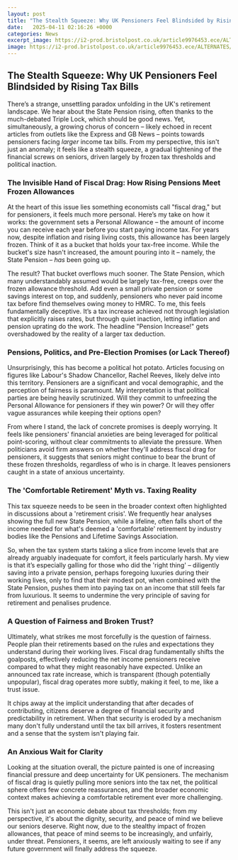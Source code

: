 ```yaml
---
layout: post
title: "The Stealth Squeeze: Why UK Pensioners Feel Blindsided by Rising Tax Bills"
date:   2025-04-11 02:16:26 +0000
categories: News
excerpt_image: https://i2-prod.bristolpost.co.uk/article9976453.ece/ALTERNATES/s615/0_Telephone-scams-targeting-seniors-Scammer-making-phone-call-with-elderly-woman-asking-for-money-demanding-personal.jpg
image: https://i2-prod.bristolpost.co.uk/article9976453.ece/ALTERNATES/s615/0_Telephone-scams-targeting-seniors-Scammer-making-phone-call-with-elderly-woman-asking-for-money-demanding-personal.jpg
---
```


## The Stealth Squeeze: Why UK Pensioners Feel Blindsided by Rising Tax Bills

There’s a strange, unsettling paradox unfolding in the UK's retirement landscape. We hear about the State Pension rising, often thanks to the much-debated Triple Lock, which should be good news. Yet, simultaneously, a growing chorus of concern – likely echoed in recent articles from outlets like the Express and GB News – points towards pensioners facing *larger* income tax bills. From my perspective, this isn't just an anomaly; it feels like a stealth squeeze, a gradual tightening of the financial screws on seniors, driven largely by frozen tax thresholds and political inaction.

### The Invisible Hand of Fiscal Drag: How Rising Pensions Meet Frozen Allowances

At the heart of this issue lies something economists call "fiscal drag," but for pensioners, it feels much more personal. Here’s my take on how it works: the government sets a Personal Allowance – the amount of income you can receive each year before you start paying income tax. For years now, despite inflation and rising living costs, this allowance has been largely frozen. Think of it as a bucket that holds your tax-free income. While the bucket's size hasn't increased, the amount pouring into it – namely, the State Pension – *has* been going up.

The result? That bucket overflows much sooner. The State Pension, which many understandably assumed would be largely tax-free, creeps over the frozen allowance threshold. Add even a small private pension or some savings interest on top, and suddenly, pensioners who never paid income tax before find themselves owing money to HMRC. To me, this feels fundamentally deceptive. It’s a tax increase achieved not through legislation that explicitly raises rates, but through quiet inaction, letting inflation and pension uprating do the work. The headline "Pension Increase!" gets overshadowed by the reality of a larger tax deduction.

### Pensions, Politics, and Pre-Election Promises (or Lack Thereof)

Unsurprisingly, this has become a political hot potato. Articles focusing on figures like Labour's Shadow Chancellor, Rachel Reeves, likely delve into this territory. Pensioners are a significant and vocal demographic, and the perception of fairness is paramount. My interpretation is that political parties are being heavily scrutinized. Will they commit to unfreezing the Personal Allowance for pensioners if they win power? Or will they offer vague assurances while keeping their options open?

From where I stand, the lack of concrete promises is deeply worrying. It feels like pensioners' financial anxieties are being leveraged for political point-scoring, without clear commitments to alleviate the pressure. When politicians avoid firm answers on whether they'll address fiscal drag for pensioners, it suggests that seniors might continue to bear the brunt of these frozen thresholds, regardless of who is in charge. It leaves pensioners caught in a state of anxious uncertainty.

### The 'Comfortable Retirement' Myth vs. Taxing Reality

This tax squeeze needs to be seen in the broader context often highlighted in discussions about a 'retirement crisis'. We frequently hear analyses showing the full new State Pension, while a lifeline, often falls short of the income needed for what's deemed a 'comfortable' retirement by industry bodies like the Pensions and Lifetime Savings Association.

So, when the tax system starts taking a slice from income levels that are already arguably inadequate for comfort, it feels particularly harsh. My view is that it’s especially galling for those who did the 'right thing' – diligently saving into a private pension, perhaps foregoing luxuries during their working lives, only to find that their modest pot, when combined with the State Pension, pushes them into paying tax on an income that still feels far from luxurious. It seems to undermine the very principle of saving for retirement and penalises prudence.

### A Question of Fairness and Broken Trust?

Ultimately, what strikes me most forcefully is the question of fairness. People plan their retirements based on the rules and expectations they understand during their working lives. Fiscal drag fundamentally shifts the goalposts, effectively reducing the net income pensioners receive compared to what they might reasonably have expected. Unlike an announced tax rate increase, which is transparent (though potentially unpopular), fiscal drag operates more subtly, making it feel, to me, like a trust issue.

It chips away at the implicit understanding that after decades of contributing, citizens deserve a degree of financial security and predictability in retirement. When that security is eroded by a mechanism many don't fully understand until the tax bill arrives, it fosters resentment and a sense that the system isn't playing fair.

### An Anxious Wait for Clarity

Looking at the situation overall, the picture painted is one of increasing financial pressure and deep uncertainty for UK pensioners. The mechanism of fiscal drag is quietly pulling more seniors into the tax net, the political sphere offers few concrete reassurances, and the broader economic context makes achieving a comfortable retirement ever more challenging.

This isn't just an economic debate about tax thresholds; from my perspective, it's about the dignity, security, and peace of mind we believe our seniors deserve. Right now, due to the stealthy impact of frozen allowances, that peace of mind seems to be increasingly, and unfairly, under threat. Pensioners, it seems, are left anxiously waiting to see if any future government will finally address the squeeze.
